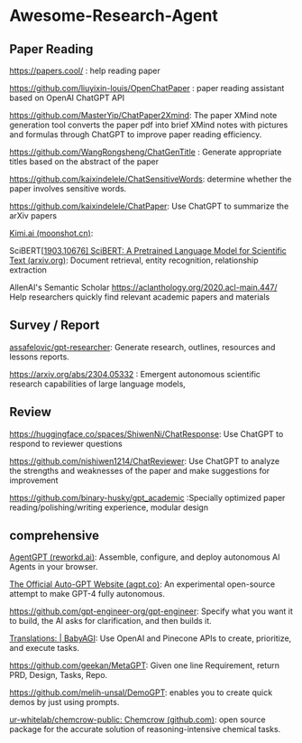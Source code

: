 # Awesome-Research-Agent

## Paper Reading

https://papers.cool/ : help reading paper

https://github.com/liuyixin-louis/OpenChatPaper :  paper reading assistant based on OpenAI ChatGPT API

https://github.com/MasterYip/ChatPaper2Xmind: The paper XMind note generation tool converts the paper pdf into brief XMind notes with pictures and formulas through ChatGPT to improve paper reading efficiency.

https://github.com/WangRongsheng/ChatGenTitle : Generate appropriate titles based on the abstract of the paper

https://github.com/kaixindelele/ChatSensitiveWords: determine whether the paper involves sensitive words.

https://github.com/kaixindelele/ChatPaper: Use ChatGPT to summarize the arXiv papers

[Kimi.ai  (moonshot.cn)](https://kimi.moonshot.cn/): 

SciBERT[[1903.10676\] SciBERT: A Pretrained Language Model for Scientific Text (arxiv.org)](https://arxiv.org/abs/1903.10676): Document retrieval, entity recognition, relationship extraction

AllenAI's Semantic Scholar https://aclanthology.org/2020.acl-main.447/   Help researchers quickly find relevant academic papers and materials

## Survey / Report

[assafelovic/gpt-researcher](https://github.com/assafelovic/gpt-researcher): Generate research, outlines, resources and lessons reports.

https://arxiv.org/abs/2304.05332 : Emergent autonomous scientific research capabilities of large language models,

## Review

https://huggingface.co/spaces/ShiwenNi/ChatResponse: Use ChatGPT to respond to reviewer questions

https://github.com/nishiwen1214/ChatReviewer: Use ChatGPT to analyze the strengths and weaknesses of the paper and make suggestions for improvement

https://github.com/binary-husky/gpt_academic :Specially optimized paper reading/polishing/writing experience, modular design

## comprehensive

[AgentGPT (reworkd.ai)](https://agentgpt.reworkd.ai/zh): Assemble, configure, and deploy autonomous AI Agents in your browser.

[The Official Auto-GPT Website (agpt.co)](https://news.agpt.co/): An experimental open-source attempt to make GPT-4 fully autonomous.

https://github.com/gpt-engineer-org/gpt-engineer: Specify what you want it to build, the AI asks for clarification, and then builds it.

[Translations: | BabyAGI](https://babyagi.org/): Use OpenAI and Pinecone APIs to create, prioritize, and execute tasks.

https://github.com/geekan/MetaGPT: Given one line Requirement, return PRD, Design, Tasks, Repo.

https://github.com/melih-unsal/DemoGPT: enables you to create quick demos by just using prompts.

[ur-whitelab/chemcrow-public: Chemcrow (github.com)](https://github.com/ur-whitelab/chemcrow-public): open source package for the accurate solution of reasoning-intensive chemical tasks.













